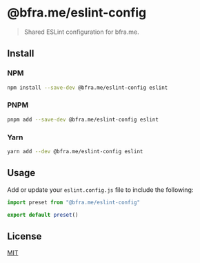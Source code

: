 # @bfra.me/eslint-config

> Shared ESLint configuration for bfra.me.

## Install

### NPM

```sh
npm install --save-dev @bfra.me/eslint-config eslint
```

### PNPM

```sh
pnpm add --save-dev @bfra.me/eslint-config eslint
```

### Yarn

```sh
yarn add --dev @bfra.me/eslint-config eslint
```

## Usage

Add or update your `eslint.config.js` file to include the following:

```ts
import preset from "@bfra.me/eslint-config"

export default preset()
```

## License

[MIT](../../LICENSE.md)
